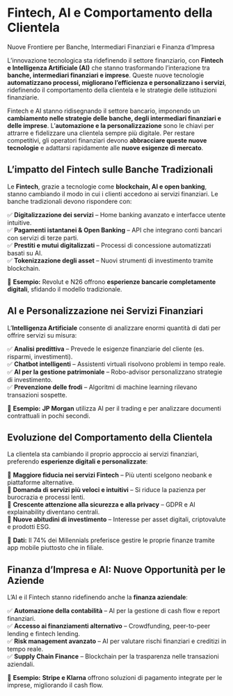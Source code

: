 # Fintech, AI e Comportamento della Clientela
Nuove Frontiere per Banche, Intermediari Finanziari e Finanza d’Impresa



L’innovazione tecnologica sta ridefinendo il settore finanziario, con **Fintech e Intelligenza Artificiale (AI)** che stanno trasformando l’interazione tra **banche, intermediari finanziari e imprese**. Queste nuove tecnologie **automatizzano processi, migliorano l’efficienza e personalizzano i servizi**, ridefinendo il comportamento della clientela e le strategie delle istituzioni finanziarie.

Fintech e AI stanno ridisegnando il settore bancario, imponendo un **cambiamento nelle strategie delle banche, degli intermediari finanziari e delle imprese**. L’**automazione e la personalizzazione** sono le chiavi per attrarre e fidelizzare una clientela sempre più digitale. Per restare competitivi, gli operatori finanziari devono **abbracciare queste nuove tecnologie** e adattarsi rapidamente alle **nuove esigenze di mercato**.

## L’impatto del Fintech sulle Banche Tradizionali

Le **Fintech**, grazie a tecnologie come **blockchain, AI e open banking**, stanno cambiando il modo in cui i clienti accedono ai servizi finanziari. Le banche tradizionali devono rispondere con:

✅ **Digitalizzazione dei servizi** – Home banking avanzato e interfacce utente intuitive.  
✅ **Pagamenti istantanei & Open Banking** – API che integrano conti bancari con servizi di terze parti.  
✅ **Prestiti e mutui digitalizzati** – Processi di concessione automatizzati basati su AI.  
✅ **Tokenizzazione degli asset** – Nuovi strumenti di investimento tramite blockchain.

📌 **Esempio:** Revolut e N26 offrono **esperienze bancarie completamente digitali**, sfidando il modello tradizionale.

## AI e Personalizzazione nei Servizi Finanziari

L’**Intelligenza Artificiale** consente di analizzare enormi quantità di dati per offrire servizi su misura:

✅ **Analisi predittiva** – Prevede le esigenze finanziarie del cliente (es. risparmi, investimenti).  
✅ **Chatbot intelligenti** – Assistenti virtuali risolvono problemi in tempo reale.  
✅ **AI per la gestione patrimoniale** – Robo-advisor personalizzano strategie di investimento.  
✅ **Prevenzione delle frodi** – Algoritmi di machine learning rilevano transazioni sospette.

📌 **Esempio:** **JP Morgan** utilizza AI per il trading e per analizzare documenti contrattuali in pochi secondi.

## Evoluzione del Comportamento della Clientela

La clientela sta cambiando il proprio approccio ai servizi finanziari, preferendo **esperienze digitali e personalizzate**:

🔹 **Maggiore fiducia nei servizi Fintech** – Più utenti scelgono neobank e piattaforme alternative.  
🔹 **Domanda di servizi più veloci e intuitivi** – Si riduce la pazienza per burocrazia e processi lenti.  
🔹 **Crescente attenzione alla sicurezza e alla privacy** – GDPR e AI explainability diventano centrali.  
🔹 **Nuove abitudini di investimento** – Interesse per asset digitali, criptovalute e prodotti ESG.

📌 **Dati:** Il 74% dei Millennials preferisce gestire le proprie finanze tramite app mobile piuttosto che in filiale.

## Finanza d’Impresa e AI: Nuove Opportunità per le Aziende

L’AI e il Fintech stanno ridefinendo anche la **finanza aziendale**:

✅ **Automazione della contabilità** – AI per la gestione di cash flow e report finanziari.  
✅ **Accesso ai finanziamenti alternativo** – Crowdfunding, peer-to-peer lending e fintech lending.  
✅ **Risk management avanzato** – AI per valutare rischi finanziari e creditizi in tempo reale.  
✅ **Supply Chain Finance** – Blockchain per la trasparenza nelle transazioni aziendali.

📌 **Esempio:** **Stripe e Klarna** offrono soluzioni di pagamento integrate per le imprese, migliorando il cash flow.



